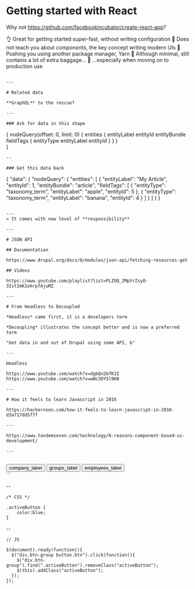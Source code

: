 # Getting started with React

Why not https://github.com/facebookincubator/create-react-app?

👌 Great for getting started super-fast, without writing configuration
💉 Does not teach you about *components*, the key concept writing modern UIs
💉 Pushing you using another package manager, Yarn
💉 Although minimal, still contains a lot of extra baggage...
💉 ...especially when moving on to production use


```

---

# Related data

**GraphQL** to the rescue?

---

### Ask for data in this shape

```
{
  nodeQuery(offset: 0, limit: 0) {
    entities {
      entityLabel
      entityId
      entityBundle
      fieldTags {
        entityType
        entityLabel
        entityId
      }
    }
  }  
}
```
--

### Get this data back

```
{
  "data": {
    "nodeQuery": {
      "entities": [
        {
          "entityLabel": "My Article",
          "entityId": 1,
          "entityBundle": "article",
          "fieldTags": [
            {
              "entityType": "taxonomy_term",
              "entityLabel": "apple",
              "entityId": 5
            },
            {
              "entityType": "taxonomy_term",
              "entityLabel": "banana",
              "entityId": 4
            }
          ]
        }
      ]
  }
}
```

---
> It comes with new level of **responsibility**

---

# JSON API

## Documentation

https://www.drupal.org/docs/8/modules/json-api/fetching-resources-get

## Videos

https://www.youtube.com/playlist?list=PLZOQ_ZMpYrZsyO-3IstImK1okrpfAjuMZ

---

# From Headless to Decoupled

*Headless* came first, it is a developers term

*Decoupling* illustrates the concept better and is now a preferred term

"Get data in and out of Drupal using some API, b"

---

Headless

https://www.youtube.com/watch?v=dgbQn2bfKJI
https://www.youtube.com/watch?v=wWc3DY5l9H8

---

# How it feels to learn Javascript in 2016

https://hackernoon.com/how-it-feels-to-learn-javascript-in-2016-d3a717dd577f

---

https://www.tandemseven.com/technology/6-reasons-component-based-ui-development/

---


```
<!-- HTML -->

<div class="btn-group" role="group">
  <button type="button" class="btn btn-default" id="question-company-wide">
    <i class="fa fa-building fa-lg"></i> company_label
  </button>
  <button type="button" class="btn btn-default" id="question-group-specific">
    <i class="fa fa-users fa-lg"></i> groups_label
  </button>
  <button type="button" class="btn btn-default" id="question-user-specific">
    <i class="fa fa-user fa-lg"></i> employees_label
  </button>
</div>
```

--

```
/* CSS */

.activeButton {
    color:blue;
}
```

--

```
// JS

$(document).ready(function(){
  $("div.btn-group button.btn").click(function(){
    $("div.btn-group").find(".activeButton").removeClass("activeButton");
    $(this).addClass("activeButton");
  });  
});
```

